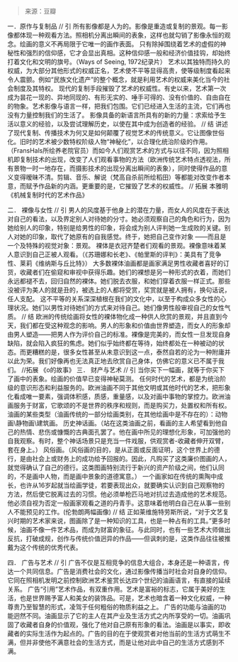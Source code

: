 > 来源：豆瓣

一．原作与复制品
// 引
        所有影像都是人为的。影像是重造或复制的景观。每一影像都体现一种观看方法。照相机分离出瞬间的表象，这样也就勾销了影像永恒的观念。绘画的意义不再局限于它唯一的画作表面。
        只有除掉围绕着艺术的虚假的神秘性和强烈的信仰感，它才会显出真相。这种信仰感一般和经济价值挂钩，却始终打着文化和文明的旗号。（Ways of Seeing, 1972纪录片）
        艺术以其独特而持久的权威，为大部分其他形式的权威正名，艺术使不平等显得高贵，使等级制度看起来令人震颤。例如“民族文化遗产”的整个概念，就是利用艺术的权威来美化当今的社会制度及其特权。
        现代的复制手段摧毁了艺术的权威性。有史以来，艺术第一次成为昙花一现的、异地同现的、有形无实的、唾手可得的、没有价值的、自由自在的物象。艺术影像与语言一样，把我们包围。它们已经进入生活的主流，它们再也没有力量控制我们的生活了。
        影像具备的新语言所具有的新的力量：求索给予生活以意义的经验，以及尝试理解历史，以使在其中成为创造者的经验。
// 结
        讲述了现代复制、传播技术为何又是如何颠覆了视觉艺术的传统意义。它让图像世俗化。旧时的艺术被少数特权阶级人物“神秘化”，以合理化统治阶级的作用。（FransHals所绘养老院官员）而如今人们观赏艺术的方式与以往不同，因为照相机即复制技术的出现，改变了人们观看事物的方法（欧洲传统艺术特点透视法，所有景物一时一地存在，而摄影技术的出现分离出瞬间的表象），同时使得作品的意义变得暧昧不清。剪辑、音乐、解说（梵高自杀前所绘稻田）等都能对改变作者本意，而赋予作品新的内涵。更重要的是，它摧毁了艺术的权威性。
// 拓展
本雅明《机械复制时代的艺术作品》

二． 裸像与女性
// 引
        男人的风度基于他身上的潜在力量，而女人的风度在于表达对自己的看法，以及界定别人对待她的分寸。她必须观察自己的角色和行为，因为她给别人的印象，特别是给男性的印象，将会成为别人评判她一生成败的关键。别人对她的印象，取代了她原有的自我感觉。终于，她把自己变作对象 ——而且是一个及特殊的视觉对象：景观。
        裸体是衣冠齐楚者们观看的景观。裸像意味着某人意识到自己正被人观看。（《苏珊娜和长老》、《帕里斯的评判》：美具有了竞争性、莱莉《维纳斯与丘比特》）
        大多数裸体油画都是画家满足男性收藏者喜好的订货，收藏者们在偷窥和审视中获得乐趣。她们的裸想是另一种形式的衣着，而她们永远都褪不去，回归自然的裸体。她们脱去衣服，和她们穿着衣服一样正式。那些没被评为美人的就是丑的，被选上的人都将受赏，奖赏就是被人拥有，换句话说，任人支配。
        这不平等的关系深深植根在我们的文化中，以至于构成众多女性的心理状况。她们以男性对待她们的方式来对待自己。她们像男性般审视自己的女性气质。
// 结
        欧洲的传统绘画将女性的裸体物化成一种供人欣赏的景观，并且直到今天，我们都在受这种观念的影响。男人的形象和价值由世界塑造，而女人的形象却由男人塑造——把男人作为评价自己的标准。裸像是完美的，而女性一旦发现自身缺陷，就会陷入疯狂的焦虑。她们似乎始终都在等待，始终都处在一种被动的状态。而更糟糕的是，很多女性甚至从未意识到这一点，泰然自若的沦为一种附庸并以此为荣。我们好像再也无法真正地去欣赏自己身体，仿佛它的意义已不属于我们。
//拓展
《o的故事》
三． 财产与艺术
// 引
        当你买下一幅画，就等于你买下了画中的表象。绘画的价值早已变得神秘莫测。
        任何时代的艺术，都是为统治阶级的意识形态和利益服务的。欧洲油画不同于其他文明或其他时代的艺术，把形象化看成唯一要素，强调体积感，质感，重量感，以及对画中事物的掌控力。欧洲油画服务于财富，它歌颂的不是世界的秩序和规则，而是购买力，处置权和所有权。
        油画的某些类型（油画传统的一部分绘画类别，在其他绘画中是不存在的）：动物画\静物画\建筑画。
        历史神话画。（站在这类油画之前，看画的主人希望看到他自己的热情、悲伤或慷慨的古典面孔罢了。他在画中所见的理想化形象，可加强他的自我观察。有时，整个神话场景只是充当一件戏服，供观赏者-收藏者伸开双臂，套在身上。）
        风俗画。（风俗画的目的，是从正面或反面证明，这个世界上的德行，是由社会上或财务上的成功给予回报的。因此，凡购买了这类廉价图画的人，就觉得确认了自己的德行。这类图画特别流行于新兴的资产阶级之间，他们认同的，不是画中人物，而是画中景象的道德寓意。）
        一个画家如在传统的熏陶中成长，也许从16岁起就当绘画学徒，若要表现出众，就要确实认识到自己观察物的方法，然后使它脱离过去的习惯。他必须单枪匹马地对抗过去造成他的艺术规范。他必须自视为否定一般画家观看之道的丹青手。这意味着他明白自己在从事一些别人不能预见的工作。(伦勃朗两幅画像)
// 结
        正如莱维施特劳斯所说，“对于文艺复兴时期的艺术家来说，图画除了是一种知识的工具，也是一种占有的工具。”更多时候，油画不像一件艺术品，而成为财富的象征。与此同时，也有一些艺术大师做出反抗，打破成规，创作与传统价值迥异的作品——但讽刺的是，这类作品往往被推戴为这个传统的优秀代表。

四． 广告与艺术
// 引
        广告不仅是互相竞争的信息大组合，本身还是一种语言，传达一个共同信息。广告是消费社会的文化，通过影像传播当时社会对自身的信仰。它同在照相机发明之前控制欧洲艺术鉴赏长达四个世纪的油画语言，有直接的延续关系。
        广告“引用”艺术作品，有双重作用。艺术是富裕的标志，它属于美好的生活，也是世界赐予富人和美女的装饰品。可是，艺术也暗含着一种文化权威，一种尊贵乃至智慧的形式，凌驾于任何粗俗的物质利益之上。
        广告的功能与油画的功能迥然不同。油画显示了它的主人在其产业及生活方式之内所享受的一切。油画巩固了收藏者自身的价值观，强化了他对自己原有形象的看法。油画是以事实，即收藏者的实际生活作为起点的。广告的目的在于使观赏者对他当前的生活方式萌生不满，但并非使他不满意社会的生活方式，而是让他对此中自己的生活方式感到不满。